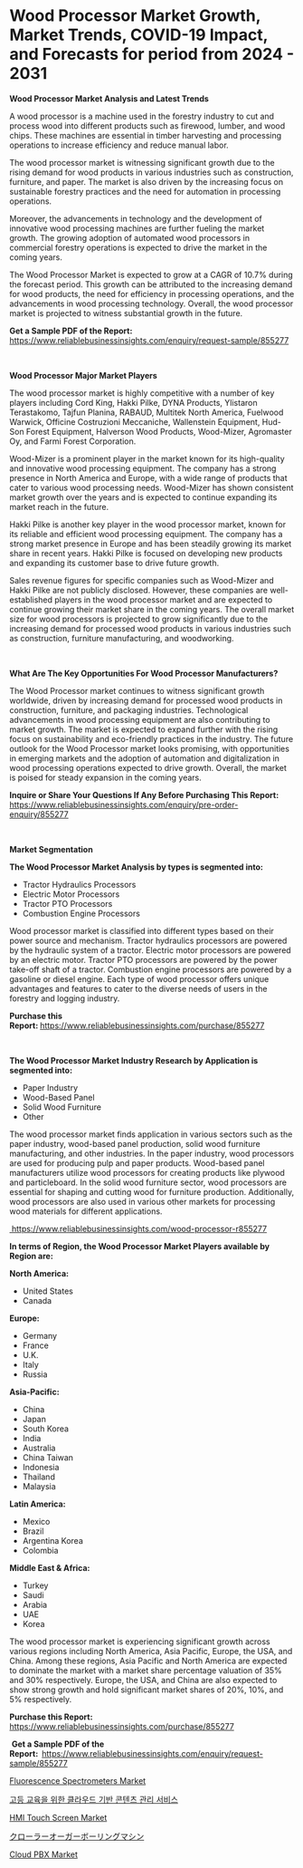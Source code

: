 <p><h1>Wood Processor Market Growth, Market Trends, COVID-19 Impact, and Forecasts for period from 2024 - 2031</h1></p><p><strong>Wood Processor Market Analysis and Latest Trends</strong></p>
<p><p>A wood processor is a machine used in the forestry industry to cut and process wood into different products such as firewood, lumber, and wood chips. These machines are essential in timber harvesting and processing operations to increase efficiency and reduce manual labor.</p><p>The wood processor market is witnessing significant growth due to the rising demand for wood products in various industries such as construction, furniture, and paper. The market is also driven by the increasing focus on sustainable forestry practices and the need for automation in processing operations.</p><p>Moreover, the advancements in technology and the development of innovative wood processing machines are further fueling the market growth. The growing adoption of automated wood processors in commercial forestry operations is expected to drive the market in the coming years.</p><p>The Wood Processor Market is expected to grow at a CAGR of 10.7% during the forecast period. This growth can be attributed to the increasing demand for wood products, the need for efficiency in processing operations, and the advancements in wood processing technology. Overall, the wood processor market is projected to witness substantial growth in the future.</p></p>
<p><strong>Get a Sample PDF of the Report:&nbsp;</strong> <a href="https://www.reliablebusinessinsights.com/enquiry/request-sample/855277">https://www.reliablebusinessinsights.com/enquiry/request-sample/855277</a></p>
<p>&nbsp;</p>
<p><strong>Wood Processor Major Market Players</strong></p>
<p><p>The wood processor market is highly competitive with a number of key players including Cord King, Hakki Pilke, DYNA Products, Ylistaron Terastakomo, Tajfun Planina, RABAUD, Multitek North America, Fuelwood Warwick, Officine Costruzioni Meccaniche, Wallenstein Equipment, Hud-Son Forest Equipment, Halverson Wood Products, Wood-Mizer, Agromaster Oy, and Farmi Forest Corporation.</p><p>Wood-Mizer is a prominent player in the market known for its high-quality and innovative wood processing equipment. The company has a strong presence in North America and Europe, with a wide range of products that cater to various wood processing needs. Wood-Mizer has shown consistent market growth over the years and is expected to continue expanding its market reach in the future.</p><p>Hakki Pilke is another key player in the wood processor market, known for its reliable and efficient wood processing equipment. The company has a strong market presence in Europe and has been steadily growing its market share in recent years. Hakki Pilke is focused on developing new products and expanding its customer base to drive future growth.</p><p>Sales revenue figures for specific companies such as Wood-Mizer and Hakki Pilke are not publicly disclosed. However, these companies are well-established players in the wood processor market and are expected to continue growing their market share in the coming years. The overall market size for wood processors is projected to grow significantly due to the increasing demand for processed wood products in various industries such as construction, furniture manufacturing, and woodworking.</p></p>
<p>&nbsp;</p>
<p><strong>What Are The Key Opportunities For Wood Processor Manufacturers?</strong></p>
<p><p>The Wood Processor market continues to witness significant growth worldwide, driven by increasing demand for processed wood products in construction, furniture, and packaging industries. Technological advancements in wood processing equipment are also contributing to market growth. The market is expected to expand further with the rising focus on sustainability and eco-friendly practices in the industry. The future outlook for the Wood Processor market looks promising, with opportunities in emerging markets and the adoption of automation and digitalization in wood processing operations expected to drive growth. Overall, the market is poised for steady expansion in the coming years.</p></p>
<p><strong>Inquire or Share Your Questions If Any Before Purchasing This Report:</strong> <a href="https://www.reliablebusinessinsights.com/enquiry/pre-order-enquiry/855277">https://www.reliablebusinessinsights.com/enquiry/pre-order-enquiry/855277</a></p>
<p>&nbsp;</p>
<p><strong>Market Segmentation</strong></p>
<p><strong>The Wood Processor Market Analysis by types is segmented into:</strong></p>
<p><ul><li>Tractor Hydraulics Processors</li><li>Electric Motor Processors</li><li>Tractor PTO Processors</li><li>Combustion Engine Processors</li></ul></p>
<p><p>Wood processor market is classified into different types based on their power source and mechanism. Tractor hydraulics processors are powered by the hydraulic system of a tractor. Electric motor processors are powered by an electric motor. Tractor PTO processors are powered by the power take-off shaft of a tractor. Combustion engine processors are powered by a gasoline or diesel engine. Each type of wood processor offers unique advantages and features to cater to the diverse needs of users in the forestry and logging industry.</p></p>
<p><strong>Purchase this Report:&nbsp;</strong><a href="https://www.reliablebusinessinsights.com/purchase/855277">https://www.reliablebusinessinsights.com/purchase/855277</a></p>
<p>&nbsp;</p>
<p><strong>The Wood Processor Market Industry Research by Application is segmented into:</strong></p>
<p><ul><li>Paper Industry</li><li>Wood-Based Panel</li><li>Solid Wood Furniture</li><li>Other</li></ul></p>
<p><p>The wood processor market finds application in various sectors such as the paper industry, wood-based panel production, solid wood furniture manufacturing, and other industries. In the paper industry, wood processors are used for producing pulp and paper products. Wood-based panel manufacturers utilize wood processors for creating products like plywood and particleboard. In the solid wood furniture sector, wood processors are essential for shaping and cutting wood for furniture production. Additionally, wood processors are also used in various other markets for processing wood materials for different applications.</p></p>
<p><a href="https://www.reliablebusinessinsights.com/wood-processor-r855277">&nbsp;https://www.reliablebusinessinsights.com/wood-processor-r855277</a></p>
<p><strong>In terms of Region, the Wood Processor Market Players available by Region are:</strong></p>
<p>
    <p> <strong> North America: </strong>
        <ul>
            <li>United States</li>
            <li>Canada</li>
        </ul>
        </p> 
    <p> <strong> Europe: </strong>
        <ul>
            <li>Germany</li>
            <li>France</li>
            <li>U.K.</li>
            <li>Italy</li>
            <li>Russia</li>
        </ul>
        </p> 
    <p> <strong> Asia-Pacific: </strong>
        <ul>
            <li>China</li>
            <li>Japan</li>
            <li>South Korea</li>
            <li>India</li>
            <li>Australia</li>
            <li>China Taiwan</li>
            <li>Indonesia</li>
            <li>Thailand</li>
            <li>Malaysia</li>
        </ul>
        </p> 
    <p> <strong> Latin America: </strong>
        <ul>
            <li>Mexico</li>
            <li>Brazil</li>
            <li>Argentina Korea</li>
            <li>Colombia</li>
        </ul>
        </p> 
    <p> <strong> Middle East & Africa: </strong>
        <ul>
            <li>Turkey</li>
            <li>Saudi</li>
            <li>Arabia</li>
            <li>UAE</li>
            <li>Korea</li>
        </ul>
    </p>
    </p>
<p><p>The wood processor market is experiencing significant growth across various regions including North America, Asia Pacific, Europe, the USA, and China. Among these regions, Asia Pacific and North America are expected to dominate the market with a market share percentage valuation of 35% and 30% respectively. Europe, the USA, and China are also expected to show strong growth and hold significant market shares of 20%, 10%, and 5% respectively.</p></p>
<p><strong>Purchase this Report: </strong><a href="https://www.reliablebusinessinsights.com/purchase/855277">https://www.reliablebusinessinsights.com/purchase/855277</a></p>
<p>&nbsp;<strong>Get a Sample PDF of the Report:&nbsp;&nbsp;</strong><a href="https://www.reliablebusinessinsights.com/enquiry/request-sample/855277">https://www.reliablebusinessinsights.com/enquiry/request-sample/855277</a></p>
<p><strong></strong></p>
<p><p><a href="https://github.com/MyrtisWest1/Market-Research-Report-List-1/blob/main/fluorescence-spectrometers-market.md">Fluorescence Spectrometers Market</a></p><p><a href="https://github.com/akzkkws047661437/Market-Research-Report-List-2/blob/main/8212464166367.md">고등 교육을 위한 클라우드 기반 콘텐츠 관리 서비스</a></p><p><a href="https://issuu.com/reportprime-2/docs/hmi-touch-screen-market-size-2030.pptx">HMI Touch Screen Market</a></p><p><a href="https://github.com/SantosDicki04/Market-Research-Report-List-2/blob/main/4024143155732.md">クローラーオーガーボーリングマシン</a></p><p><a href="https://github.com/LaceyZemlak1/Market-Research-Report-List-1/blob/main/cloud-pbx-market.md">Cloud PBX Market</a></p></p>